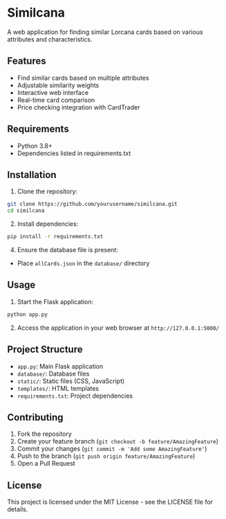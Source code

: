 # Similcana

A web application for finding similar Lorcana cards based on various attributes and characteristics.

## Features

- Find similar cards based on multiple attributes
- Adjustable similarity weights
- Interactive web interface
- Real-time card comparison
- Price checking integration with CardTrader

## Requirements

- Python 3.8+
- Dependencies listed in requirements.txt

## Installation

1. Clone the repository: 

```bash
git clone https://github.com/yourusername/similcana.git
cd similcana
```

2. Install dependencies:

```bash
pip install -r requirements.txt
```
4. Ensure the database file is present:
- Place `allCards.json` in the `database/` directory

## Usage

1. Start the Flask application:

```bash
python app.py
```

2. Access the application in your web browser at `http://127.0.0.1:5000/`


## Project Structure

- `app.py`: Main Flask application
- `database/`: Database files
- `static/`: Static files (CSS, JavaScript)
- `templates/`: HTML templates
- `requirements.txt`: Project dependencies


## Contributing

1. Fork the repository
2. Create your feature branch (`git checkout -b feature/AmazingFeature`)
3. Commit your changes (`git commit -m 'Add some AmazingFeature'`)
4. Push to the branch (`git push origin feature/AmazingFeature`)
5. Open a Pull Request

## License

This project is licensed under the MIT License - see the LICENSE file for details.